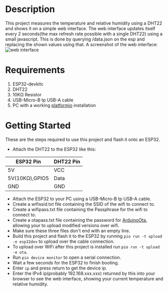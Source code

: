# Description
This project measures the temperature and relative humidity using a DHT22 and shows it on a simple web interface.
The web interface updates itself every 2 seconds(the max refresh rate possible with a single DHT22) using a small javascript.
This is done by querying /data.json on the esp and replacing the shown values using that.
A screenshot of the web interface:  
![web interface](https://raw.githubusercontent.com/ToMe25/ESP32-DHT22/master/images/web_interface.png)

# Requirements
 1. ESP32-devkitc
 2. DHT22
 3. 10KΩ Resistor
 4. USB-Micro-B tp USB-A cable
 5. PC with a working [platformio](https://platformio.org/) installation

# Getting Started
These are the steps required to use this project and flash it onto an ESP32.
 * Attach the DHT22 to the ESP32 like this:

|ESP32 Pin     |DHT22 Pin|
|--------------|---------|
|5V            |VCC      |
|5V(10KΩ),GPIO5|Data     |
|GND           |GND      |

 * Attach the ESP32 to your PC using a USB-Micro-B tp USB-A cable.
 * Create a wifissid.txt file containing the SSID of the wifi to connect to.
 * Create a wifipass.txt file containing the Passphrase for the wifi to connect to.
 * Create a otapass.txt file containing the password for [ArduinoOta](https://www.arduino.cc/reference/en/libraries/arduinoota/), allowing your to upload modified versions over wifi.
 * Make sure these three files don't end with an empty line.
 * Build this project and flash it to the ESP32 by running `pio run -t upload -e esp32dev` to upload over the cable connection.
 * To upload over WiFi after this project is installed run `pio run -t upload -e ota`.
 * Run `pio device monitor` to open a serial connection.
 * Wait a few seconds for the ESP32 to finish booting.
 * Enter `ip` and press return to get the device ip.
 * Enter the IPv4 ip(probably 192.168.xxx.xxx) returned by this into your browser to see the web interface, showing your current temperature and relative humidity.
